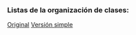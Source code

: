 ### Listas de la organización de clases: 
[Original](https://checkvist.com/checklists/894938)
[Versión simple](https://checkvist.com/checklists/894965)
